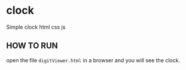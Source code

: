 # clock
Simple clock html css js

## HOW TO RUN

open the file `digitViewer.html` in a browser and you will see the clock.

